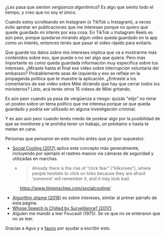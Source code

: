 ¿Les pasa que sienten _vergüenza algorítmica_? Es algo que siento todo el tiempo, y creo que no soy el único.

Cuando estoy scrolleando en Instagram (o TikTok u Instagram), a veces evito apretar en publicaciones que me interesan porque no quiero que quede guardado mi interés por esa cosa. En TikTok u Instagram Reels es aún peor, porque quedarse mirando algún video queda guardado en la app como un interés, entonces tenés que pasar el video rápido para evitarlo.

Que guarde los datos sobre mis intereses implica que va a mostrarme más contenidos sobre eso, que puede o no ser algo que quiera. Pero más importante es como queda guardada información muy especifica sobre tus intereses. ¿Miraste hasta el final ese video sobre interrupción voluntaria del embarazo? Probablemente seas de izquierda y eso se refleje en la propaganda política que te muestre la aplicación. ¿Entraste a los comentarios de ese video sobre Milei diciendo que hay que cerrar todos los ministerios? Listo, acá tenés otros 15 videos de Milei gritando.

Es aún peor cuando ya pasa de vergüenza a riesgo: quizás "elijo" no mirar un posteo sobre un tema político que me interesa porque se que queda guardado y podría ser utilizado en alguna investigación criminal.

Y es aún aún peor cuando tenés miedo de postear algo por la posibilidad de que se monitoree y te prohiba tener un trabajo, un préstamo o hasta te metan en cana.

Personas que pensaron en esto mucho antes que yo (por supuesto):

- [Social Cooling (2017)](https://www.socialcooling.com/) aplica este concepto más generalmente, incluyendo por ejemplo el rastreo masivo via cámaras de seguridad y utilizadas en marchas.
  - > Already there is the rise of “click fear” (“klikvrees”), where people hesitate to click on links because they are afraid ‘someone’ will remember it, and it may look bad.

    <https://www.tijmenschep.com/socialcooling/>
- [Algorithm shame (2018)](https://nymag.com/intelligencer/2018/10/algorithm-shame-the-feeling-of-being-seen-by-the-algorithm.html) es sobre intereses, similar al primer párrafo de esta página.
- [Whose Speech Is Chilled by Surveillance? (2017)](https://slate.com/technology/2017/07/women-young-people-experience-the-chilling-effects-of-surveillance-at-higher-rates.html)
- Alguien me mandó a leer Foucault (1975). Se ve que no se enteraron que no se leer.

Gracias a Agus y a [fauno](https://fauno.endefensadelsl.org/) por ayudar a escribir esto.

